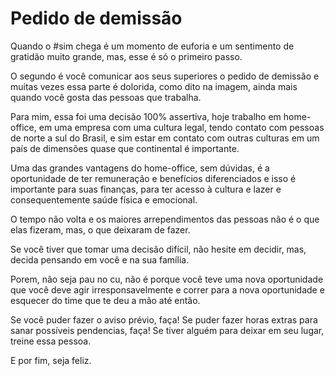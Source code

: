 # Pedido de demissão

Quando o #sim chega é um momento de euforia e um sentimento de gratidão muito grande, mas, esse é só o primeiro passo.

O segundo é você comunicar aos seus superiores o pedido de demissão e muitas vezes essa parte é dolorida, como dito na imagem, ainda mais quando você gosta das pessoas que trabalha.

Para mim, essa foi uma decisão 100% assertiva, hoje trabalho em home-office, em uma empresa com uma cultura legal, tendo contato com pessoas de norte a sul do Brasil, e sim estar em contato com outras culturas em um país de dimensões quase que continental é importante.

Uma das grandes vantagens do home-office, sem dúvidas, é a oportunidade de ter remuneração e benefícios diferenciados e isso é importante para suas finanças, para ter acesso à cultura e lazer e consequentemente saúde física e emocional.

O tempo não volta e os maiores arrependimentos das pessoas não é o que elas fizeram, mas, o que deixaram de fazer.

Se você tiver que tomar uma decisão difícil, não hesite em decidir, mas, decida pensando em você e na sua família.

Porem, não seja pau no cu, não é porque você teve uma nova oportunidade que você deve agir irresponsavelmente e correr para a nova oportunidade e esquecer do time que te deu a mão até então.

Se você puder fazer o aviso prévio, faça! Se puder fazer horas extras para sanar possíveis pendencias, faça! Se tiver alguém para deixar em seu lugar, treine essa pessoa.

E por fim, seja feliz.
